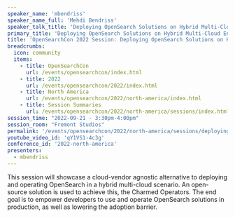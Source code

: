 ```yaml
---
speaker_name: 'mbendriss'
speaker_name_full: 'Mehdi Bendriss'
speaker_talk_title: 'Deploying OpenSearch Solutions on Hybrid Multi-Cloud Environments'
primary_title: 'Deploying OpenSearch Solutions on Hybrid Multi-Cloud Environments'
title: 'OpenSearchCon 2022 Session: Deploying OpenSearch Solutions on Hybrid Multi-Cloud Environments'
breadcrumbs:
  icon: community
  items:
    - title: OpenSearchCon
      url: /events/opensearchcon/index.html
    - title: 2022
      url: /events/opensearchcon/2022/index.html
    - title: North America
      url: /events/opensearchcon/2022/north-america/index.html
    - title: Session Summaries
      url: /events/opensearchcon/2022/north-america/sessions/index.html
session_time: "2022-09-21 - 3:30pm-4:00pm"
session_room: "Fremont Studios"
permalink: '/events/opensearchcon/2022/north-america/sessions/deploying-opensearch-solutions-on-hybrid-multi-cloud-environments.html'
youtube_video_id: 'qY1VS1-4c3g'
conference_id: '2022-north-america'
presenters:
  - mbendriss
---
```

This session will showcase a cloud-vendor agnostic alternative to deploying and operating OpenSearch in a hybrid multi-cloud scenario. An open-source solution is used to achieve this, the Charmed Operators. The end goal is to empower developers to use and operate OpenSearch solutions in production, as well as lowering the adoption barrier.
